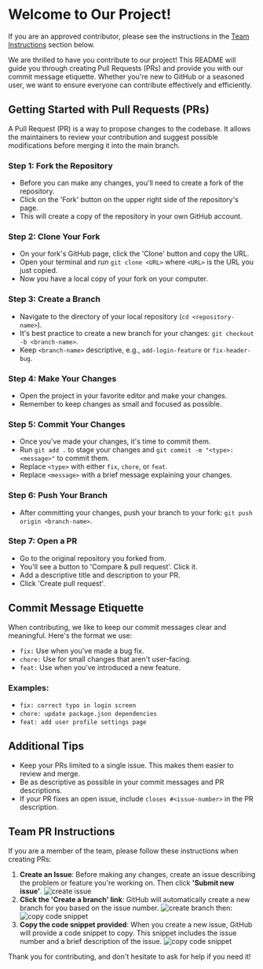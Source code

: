 # Welcome to Our Project!

If you are an approved contributor, please see the instructions in the [Team Instructions](#team-pr-instructions) section below.

We are thrilled to have you contribute to our project! This README will guide you through creating Pull Requests (PRs) and provide you with our commit message etiquette. Whether you're new to GitHub or a seasoned user, we want to ensure everyone can contribute effectively and efficiently.

## Getting Started with Pull Requests (PRs)

A Pull Request (PR) is a way to propose changes to the codebase. It allows the maintainers to review your contribution and suggest possible modifications before merging it into the main branch.

### Step 1: Fork the Repository

- Before you can make any changes, you'll need to create a fork of the repository.
- Click on the 'Fork' button on the upper right side of the repository's page.
- This will create a copy of the repository in your own GitHub account.

### Step 2: Clone Your Fork

- On your fork's GitHub page, click the 'Clone' button and copy the URL.
- Open your terminal and run `git clone <URL>` where `<URL>` is the URL you just copied.
- Now you have a local copy of your fork on your computer.

### Step 3: Create a Branch

- Navigate to the directory of your local repository (`cd <repository-name>`).
- It's best practice to create a new branch for your changes: `git checkout -b <branch-name>`.
- Keep `<branch-name>` descriptive, e.g., `add-login-feature` or `fix-header-bug`.

### Step 4: Make Your Changes

- Open the project in your favorite editor and make your changes.
- Remember to keep changes as small and focused as possible.

### Step 5: Commit Your Changes

- Once you've made your changes, it's time to commit them.
- Run `git add .` to stage your changes and `git commit -m "<type>: <message>"` to commit them.
- Replace `<type>` with either `fix`, `chore`, or `feat`.
- Replace `<message>` with a brief message explaining your changes.

### Step 6: Push Your Branch

- After committing your changes, push your branch to your fork: `git push origin <branch-name>`.

### Step 7: Open a PR

- Go to the original repository you forked from.
- You'll see a button to 'Compare & pull request'. Click it.
- Add a descriptive title and description to your PR.
- Click 'Create pull request'.

## Commit Message Etiquette

When contributing, we like to keep our commit messages clear and meaningful. Here's the format we use:

- `fix:` Use when you've made a bug fix.
- `chore:` Use for small changes that aren't user-facing.
- `feat:` Use when you've introduced a new feature.

### Examples:

- `fix: correct typo in login screen`
- `chore: update package.json dependencies`
- `feat: add user profile settings page`

## Additional Tips

- Keep your PRs limited to a single issue. This makes them easier to review and merge.
- Be as descriptive as possible in your commit messages and PR descriptions.
- If your PR fixes an open issue, include `closes #<issue-number>` in the PR description.

## Team PR Instructions

If you are a member of the team, please follow these instructions when creating PRs:

1. **Create an Issue**: Before making any changes, create an issue describing the problem or feature you're working on. Then click **'Submit new issue'**.
   ![create issue](https://i.ibb.co/8DvtmRN/Screenshot-2024-02-19-at-6-16-27-PM.png)
2. **Click the 'Create a branch' link**: GitHub will automatically create a new branch for you based on the issue number.
   ![create branch](https://i.ibb.co/kg8t1YZ/Screenshot-2024-02-19-at-6-16-43-PM.png)
   then:
   ![copy code snippet](https://i.ibb.co/G5FssDX/Screenshot-2024-02-19-at-6-18-53-PM.png)
3. **Copy the code snippet provided**: When you create a new issue, GitHub will provide a code snippet to copy. This snippet includes the issue number and a brief description of the issue.
   ![copy code snippet](https://i.ibb.co/w7CMpMn/Screenshot-2024-02-19-at-6-19-06-PM.png)

Thank you for contributing, and don't hesitate to ask for help if you need it!
